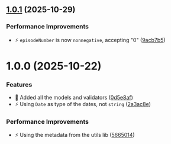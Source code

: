 ## [1.0.1](https://github.com/echoes-io/models/compare/v1.0.0...v1.0.1) (2025-10-29)


### Performance Improvements

* :zap: `episodeNumber` is now `nonnegative`, accepting "0" ([9acb7b5](https://github.com/echoes-io/models/commit/9acb7b52d24344bb33408da7e3a9c2a8b8842bc3))

# 1.0.0 (2025-10-22)


### Features

* :tada: Added all the models and validators ([0d5e8af](https://github.com/echoes-io/models/commit/0d5e8afbb83a62507e083753986f6efa31d72761))
* :zap: Using `Date` as type of the dates, not `string` ([2a3ac8e](https://github.com/echoes-io/models/commit/2a3ac8e7bdd972d5c209e3ceda8954094704501b))


### Performance Improvements

* :zap: Using the metadata from the utils lib ([5665014](https://github.com/echoes-io/models/commit/566501460adbaa708bc3120295e2dafe11f5418a))
